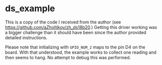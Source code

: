 # ds_example

This is a copy of the code I received from the author (see <https://github.com/aZholtikov/zh_ds18b20>.) Getting this driver working was a bigger challenge than it should have been since the author provided detailed instructions.

Please note that initializing with `GPIO_NUM_2` maps to the pin D4 on the board. With that understood, the example works to collect one reading and then seems to hang. No attempt to debug this was performed.
